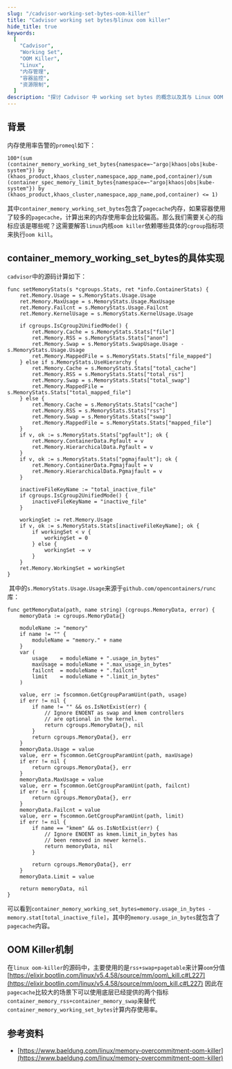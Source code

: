 ```yaml
---
slug: "/cadvisor-working-set-bytes-oom-killer"
title: "Cadvisor working set bytes与linux oom killer"
hide_title: true
keywords:
  [
    "Cadvisor",
    "Working Set",
    "OOM Killer",
    "Linux",
    "内存管理",
    "容器监控",
    "资源限制",
  ]
description: "探讨 Cadvisor 中 working set bytes 的概念以及其与 Linux OOM killer 的关系，帮助用户理解容器内存监控和管理机制"
---
```


## 背景

内存使用率告警的`promeql`如下：

```
100*(sum (container_memory_working_set_bytes{namespace=~"argo|khaos|obs|kube-system"}) by (khaos_product,khaos_cluster,namespace,app_name,pod,container)/sum (container_spec_memory_limit_bytes{namespace=~"argo|khaos|obs|kube-system"}) by (khaos_product,khaos_cluster,namespace,app_name,pod,container) <= 1)
```

其中`container_memory_working_set_bytes`包含了`pagecache`内存，如果容器使用了较多的`pagecache`，计算出来的内存使用率会比较偏高。那么我们需要关心的指标应该是哪些呢？这需要解答`linux`内核`oom killer`依赖哪些具体的`cgroup`指标项来执行`oom kill`。

## container\_memory\_working\_set\_bytes的具体实现

`cadvisor`中的源码计算如下：

```
func setMemoryStats(s *cgroups.Stats, ret *info.ContainerStats) {
	ret.Memory.Usage = s.MemoryStats.Usage.Usage
	ret.Memory.MaxUsage = s.MemoryStats.Usage.MaxUsage
	ret.Memory.Failcnt = s.MemoryStats.Usage.Failcnt
	ret.Memory.KernelUsage = s.MemoryStats.KernelUsage.Usage

	if cgroups.IsCgroup2UnifiedMode() {
		ret.Memory.Cache = s.MemoryStats.Stats["file"]
		ret.Memory.RSS = s.MemoryStats.Stats["anon"]
		ret.Memory.Swap = s.MemoryStats.SwapUsage.Usage - s.MemoryStats.Usage.Usage
		ret.Memory.MappedFile = s.MemoryStats.Stats["file_mapped"]
	} else if s.MemoryStats.UseHierarchy {
		ret.Memory.Cache = s.MemoryStats.Stats["total_cache"]
		ret.Memory.RSS = s.MemoryStats.Stats["total_rss"]
		ret.Memory.Swap = s.MemoryStats.Stats["total_swap"]
		ret.Memory.MappedFile = s.MemoryStats.Stats["total_mapped_file"]
	} else {
		ret.Memory.Cache = s.MemoryStats.Stats["cache"]
		ret.Memory.RSS = s.MemoryStats.Stats["rss"]
		ret.Memory.Swap = s.MemoryStats.Stats["swap"]
		ret.Memory.MappedFile = s.MemoryStats.Stats["mapped_file"]
	}
	if v, ok := s.MemoryStats.Stats["pgfault"]; ok {
		ret.Memory.ContainerData.Pgfault = v
		ret.Memory.HierarchicalData.Pgfault = v
	}
	if v, ok := s.MemoryStats.Stats["pgmajfault"]; ok {
		ret.Memory.ContainerData.Pgmajfault = v
		ret.Memory.HierarchicalData.Pgmajfault = v
	}

	inactiveFileKeyName := "total_inactive_file"
	if cgroups.IsCgroup2UnifiedMode() {
		inactiveFileKeyName = "inactive_file"
	}

	workingSet := ret.Memory.Usage
	if v, ok := s.MemoryStats.Stats[inactiveFileKeyName]; ok {
		if workingSet < v {
			workingSet = 0
		} else {
			workingSet -= v
		}
	}
	ret.Memory.WorkingSet = workingSet
}
```

 其中的`s.MemoryStats.Usage.Usage`来源于`github.com/opencontainers/runc`库：

```
func getMemoryData(path, name string) (cgroups.MemoryData, error) {
	memoryData := cgroups.MemoryData{}

	moduleName := "memory"
	if name != "" {
		moduleName = "memory." + name
	}
	var (
		usage    = moduleName + ".usage_in_bytes"
		maxUsage = moduleName + ".max_usage_in_bytes"
		failcnt  = moduleName + ".failcnt"
		limit    = moduleName + ".limit_in_bytes"
	)

	value, err := fscommon.GetCgroupParamUint(path, usage)
	if err != nil {
		if name != "" && os.IsNotExist(err) {
			// Ignore ENOENT as swap and kmem controllers
			// are optional in the kernel.
			return cgroups.MemoryData{}, nil
		}
		return cgroups.MemoryData{}, err
	}
	memoryData.Usage = value
	value, err = fscommon.GetCgroupParamUint(path, maxUsage)
	if err != nil {
		return cgroups.MemoryData{}, err
	}
	memoryData.MaxUsage = value
	value, err = fscommon.GetCgroupParamUint(path, failcnt)
	if err != nil {
		return cgroups.MemoryData{}, err
	}
	memoryData.Failcnt = value
	value, err = fscommon.GetCgroupParamUint(path, limit)
	if err != nil {
		if name == "kmem" && os.IsNotExist(err) {
			// Ignore ENOENT as kmem.limit_in_bytes has
			// been removed in newer kernels.
			return memoryData, nil
		}

		return cgroups.MemoryData{}, err
	}
	memoryData.Limit = value

	return memoryData, nil
}
```

可以看到`container_memory_working_set_bytes=memory.usage_in_bytes - memory.stat[total_inactive_file]`，其中的`memory.usage_in_bytes`就包含了`pagecache`内容。

## OOM Killer机制

在`linux oom-killer`的源码中，主要使用的是`rss+swap+pagetable`来计算`oom`分值 [https://elixir.bootlin.com/linux/v5.4.58/source/mm/oom\_kill.c#L227](https://elixir.bootlin.com/linux/v5.4.58/source/mm/oom_kill.c#L227) 因此在`pagecache`比较大的场景下可以使用底层已经提供的两个指标`container_memory_rss+container_memory_swap`来替代`container_memory_working_set_bytes`计算内存使用率。

## 参考资料

*   [https://www.baeldung.com/linux/memory-overcommitment-oom-killer](https://www.baeldung.com/linux/memory-overcommitment-oom-killer)

  

  

  

